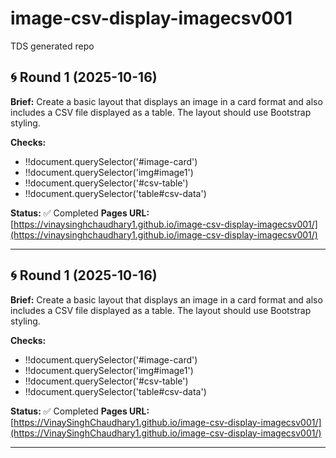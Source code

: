 # image-csv-display-imagecsv001
TDS generated repo

## 🌀 Round 1 (2025-10-16)
**Brief:** Create a basic layout that displays an image in a card format and also includes a CSV file displayed as a table. The layout should use Bootstrap styling.

**Checks:**
- !!document.querySelector('#image-card')
- !!document.querySelector('img#image1')
- !!document.querySelector('#csv-table')
- !!document.querySelector('table#csv-data')

**Status:** ✅ Completed
**Pages URL:** [https://vinaysinghchaudhary1.github.io/image-csv-display-imagecsv001/](https://vinaysinghchaudhary1.github.io/image-csv-display-imagecsv001/)

---

## 🌀 Round 1 (2025-10-16)
**Brief:** Create a basic layout that displays an image in a card format and also includes a CSV file displayed as a table. The layout should use Bootstrap styling.

**Checks:**
- !!document.querySelector('#image-card')
- !!document.querySelector('img#image1')
- !!document.querySelector('#csv-table')
- !!document.querySelector('table#csv-data')

**Status:** ✅ Completed
**Pages URL:** [https://VinaySinghChaudhary1.github.io/image-csv-display-imagecsv001/](https://VinaySinghChaudhary1.github.io/image-csv-display-imagecsv001/)

---
